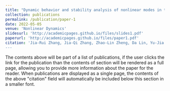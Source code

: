```yaml
---
title: "Dynamic behavior and stability analysis of nonlinear modes in the fourth-order generalized Ginzburg-Landau model with near PT-symmetric potentials"
collection: publications
permalink: /publication/paper-1
date: 2022-05-05
venue: 'Nonlinear Dynamics'
slidesurl: 'http://academicpages.github.io/files/slides1.pdf'
paperurl: 'http://academicpages.github.io/files/paper1.pdf'
citation: 'Jia-Rui Zhang, Jia-Qi Zhang, Zhao-Lin Zheng, Da Lin, Yu-Jia Shen: Dynamic behavior and stability analysis of nonlinear modes in the fourth-order generalized Ginzburg-Landau model with near PT-symmetric potentials. <i>Nonlinear Dynamics</i> 109 1005-1017 (2022).
---
```


The contents above will be part of a list of publications, if the user clicks the link for the publication than the contents of section will be rendered as a full page, allowing you to provide more information about the paper for the reader. When publications are displayed as a single page, the contents of the above "citation" field will automatically be included below this section in a smaller font.

